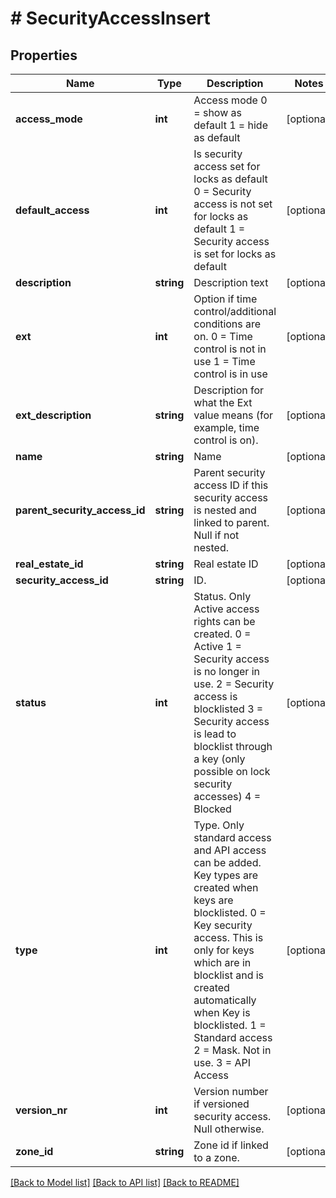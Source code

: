 # # SecurityAccessInsert

## Properties

Name | Type | Description | Notes
------------ | ------------- | ------------- | -------------
**access_mode** | **int** | Access mode    0 &#x3D; show as default    1 &#x3D; hide as default | [optional]
**default_access** | **int** | Is security access set for locks as default    0 &#x3D; Security access is not set for locks as default    1 &#x3D; Security access is set for locks as default | [optional]
**description** | **string** | Description text | [optional]
**ext** | **int** | Option if time control/additional conditions are on.    0 &#x3D; Time control is not in use    1 &#x3D; Time control is in use | [optional]
**ext_description** | **string** | Description for what the Ext value means (for example, time control is on). | [optional]
**name** | **string** | Name | [optional]
**parent_security_access_id** | **string** | Parent security access ID if this security access is nested and linked to parent. Null if not nested. | [optional]
**real_estate_id** | **string** | Real estate ID | [optional]
**security_access_id** | **string** | ID. | [optional]
**status** | **int** | Status. Only Active access rights can be created.    0 &#x3D; Active    1 &#x3D; Security access is no longer in use.    2 &#x3D; Security access is blocklisted    3 &#x3D; Security access is lead to blocklist through a key (only possible on lock security accesses)    4 &#x3D; Blocked | [optional]
**type** | **int** | Type. Only standard access and API access can be added. Key types are created when keys are blocklisted.    0 &#x3D; Key security access. This is only for keys which are in blocklist and is created automatically when Key is blocklisted.    1 &#x3D; Standard access    2 &#x3D; Mask. Not in use.    3 &#x3D; API Access | [optional]
**version_nr** | **int** | Version number if versioned security access. Null otherwise. | [optional]
**zone_id** | **string** | Zone id if linked to a zone. | [optional]

[[Back to Model list]](../../README.md#models) [[Back to API list]](../../README.md#endpoints) [[Back to README]](../../README.md)

